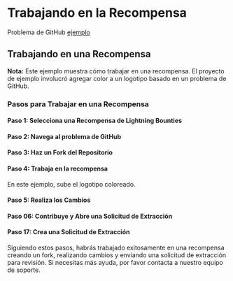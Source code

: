 # Trabajando en la Recompensa

Problema de GitHub [ejemplo](https://github.com/MIT-Bitcoin-2024/experiments-1/issues/26)

## Trabajando en una Recompensa

**Nota:** Este ejemplo muestra cómo trabajar en una recompensa. El proyecto de ejemplo involucró agregar color a un logotipo basado en un problema de GitHub.

### Pasos para Trabajar en una Recompensa

#### Paso 1: Selecciona una Recompensa de Lightning Bounties

#### Paso 2: Navega al problema de GitHub

#### Paso 3: Haz un Fork del Repositorio

#### Paso 4: Trabaja en la recompensa

En este ejemplo, sube el logotipo coloreado.

#### Paso 5: Realiza los Cambios

#### Paso 06: Contribuye y Abre una Solicitud de Extracción

#### Paso 17: Crea una Solicitud de Extracción

Siguiendo estos pasos, habrás trabajado exitosamente en una recompensa creando un fork, realizando cambios y enviando una solicitud de extracción para revisión. Si necesitas más ayuda, por favor contacta a nuestro equipo de soporte.
